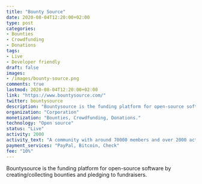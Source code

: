 ```yaml
---
title: "Bounty Source"
date: 2020-08-04T12:20:00+02:00
type: post
categories:
- Bounties
- Crowdfunding
- Donations
tags:
- Live
- Developer friendly
draft: false
images:
- /images/bounty-source.png
comments: true
lastmod: 2020-08-04T12:20:00+02:00
link: "https://www.bountysource.com/"
twitter: bountysource
description: "Bountysource is the funding platform for open-source software by creating/collecting bounties and pledging to fundraisers."
organization: "Corporation"
monetization: "Bounties, Crowdfunding, Donations."
technology: "Open source"
status: "Live"
activity: 2000
activity_text: "A community with around 70000 members and over 2000 active bounties"
payment_services: "PayPal, Bitcoin, Check"
fee: "10%"
---
```


Bountysource is the funding platform for open-source software by creating/collecting bounties and pledging to fundraisers. <!--more-->

